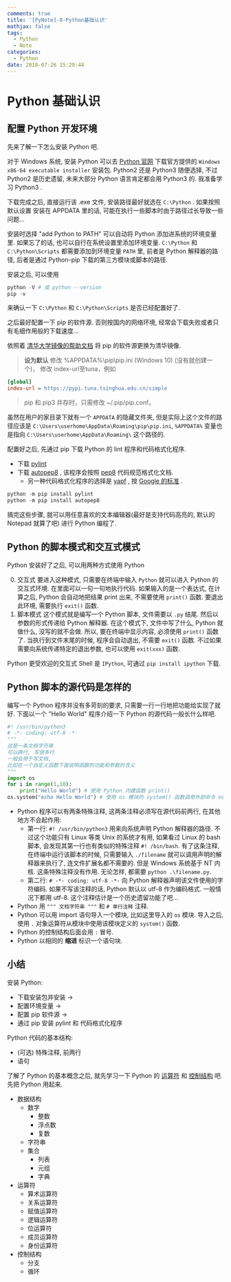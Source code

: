 ```yaml
---
comments: true
title: '[PyNote]-0-Python基础认识'
mathjax: false
tags:
  - Python
  - Note
categories:
  - Python
date: 2018-07-26 15:29:44
---
```


<!--more-->

# Python 基础认识

## 配置 Python 开发环境

先来了解一下怎么安装 Python 吧.

对于 Windows 系统, 安装 Python 可以去 [Python 官网](http://www.python.org/) 下载官方提供的 `Windows x86-64 executable installer` 安装包. Python2 还是 Python3 随便选择, 不过 Python2 是历史遗留, 未来大部分 Python 语言肯定都会用 Python3 的. 我准备学习 Python3 .

下载完成之后, 直接运行该 .exe 文件, 安装路径最好就选在 `C:\Python` . 如果按照默认设置 安装在 APPDATA 里的话, 可能在执行一些脚本时由于路径过长导致一些问题...

安装时选择 "add Python to PATH" 可以自动将 Python 添加进系统的环境变量里. 如果忘了的话, 也可以自行在系统设置里添加环境变量. `C:\Python` 和 `C:\Python\Scripts` 都需要添加到环境变量 `PATH` 里, 前者是 Python 解释器的路径, 后者是通过 Python-pip 下载的第三方模块或脚本的路径.

安装之后, 可以使用

```powershell
python -V # 或 python --version
pip -v
```

来确认一下 `C:\Python` 和 `C:\Python\Scripts` 是否已经配置好了.

之后最好配置一下 pip 的软件源. 否则按国内的网络环境, 经常会下载失败或者只有毛细作用般的下载速度...

依照着 [清华大学镜像的帮助文档](https://mirrors.tuna.tsinghua.edu.cn/help/pypi/) 将 pip 的软件源更换为清华镜像. 

> **设为默认**
> 修改 %APPDATA%\\pip\\pip.ini (Windows 10) (没有就创建一个)， 修改 index-url至tuna，例如

```ini
[global]
index-url = https://pypi.tuna.tsinghua.edu.cn/simple
```

> pip 和 pip3 并存时，只需修改 ~/.pip/pip.conf。

虽然在用户的家目录下就有一个 `APPDATA` 的隐藏文件夹, 但是实际上这个文件的路径应该是 `C:\Users\userhome\AppData\Roaming\pip\pip.ini`, `%APPDATA%` 变量也是指向 `C:\Users\userhome\AppData\Roaming\` 这个路径的.

配置好之后, 先通过 pip 下载 Python 的 lint 程序和代码格式化程序.

- 下载 [pylint](https://www.pylint.org/#install)
- 下载 [autopep8](https://github.com/hhatto/autopep8) , 该程序会按照 [pep8](https://lizhe2004.gitbooks.io/code-style-guideline-cn/content/python/python-pep8.html) 代码规范格式化文档.
  - 另一种代码格式化程序的选择是 [yapf](https://github.com/google/yapf) , 按 [Google 的标准](http://zh-google-styleguide.readthedocs.io/en/latest/google-python-styleguide/python_style_rules/) .

```powershell
python -m pip install pylint
python -m pip install autopep8
```

搞完这些步骤, 就可以用任意喜欢的文本编辑器(最好是支持代码高亮的, 默认的 Notepad 就算了吧) 进行 Python 编程了.

## Python 的脚本模式和交互式模式

Python 安装好了之后, 可以用两种方式使用 Python

0. 交互式
  要进入这种模式, 只需要在终端中输入 `Python` 就可以进入 Python 的交互式环境. 在里面可以一句一句地执行代码. 如果输入的是一个表达式, 在计算之后, Python 会自动地把结果 print 出来, 不需要使用 `print()` 函数. 要退出此环境, 需要执行 `exit()` 函数.
0. 脚本模式
  这个模式就是编写一个 Python 脚本, 文件需要以 `.py` 结尾. 然后以参数的形式传递给 Python 解释器. 在这个模式下, 文件中写了什么, Python 就做什么, 没写的就不会做. 所以, 要在终端中显示内容, 必须使用 `print()` 函数了. 当执行到文件末尾的时候, 程序会自动退出, 不需要 `exit()` 函数. 不过如果需要向系统传递特定的退出参数, 也可以使用 `exit(xxx)` 函数.

Python 更受欢迎的交互式 Shell 是 `IPython`, 可通过 `pip install ipython` 下载.

## Python 脚本的源代码是怎样的

编写一个 Python 程序并没有多苛刻的要求, 只需要一行一行地把功能给实现了就好.
下面以一个 "Hello World" 程序介绍一下 Python 的源代码一般长什么样吧.

```py
#! /usr/bin/python3
# -*- coding: utf-8 -*-
"""
这是一条文档字符串
可以换行, 写很多行
一般会用于写文档, 
比如在一个自定义函数下面说明函数的功能和参数的含义
"""
import os
for i in range(1,10):
    print("Hello World") # 使用 Python 内建函数 print()
os.system("echo Hello World") # 使用 os 模块的 system() 函数调用外部命令 echo Hello World.
```
- Python 程序可以有两条特殊注释, 这两条注释必须写在源代码前两行, 在其他地方不会起作用:
  - 第一行: `#! /usr/bin/python3` 用来向系统声明 Python 解释器的路径. 不过这个功能只有 Linux 等类 Unix 的系统才有用, 如果看过 Linux 的 bash 脚本, 会发现其第一行也有类似的特殊注释 `#! /bin/bash`. 有了这条注释, 在终端中运行该脚本的时候, 只需要输入 `./filename` 就可以调用声明的解释器来执行了, 连文件扩展名都不需要的. 但是 Windows 系统基于 NT 内核. 这条特殊注释没有作用. 无论怎样, 都需要 `python .\filename.py`.
  - 第二行: `# -*- coding: utf-8 -*-` 向 Python 解释器声明该文件使用的字符编码. 如果不写该注释的话, Python 默认以 utf-8 作为编码格式. 一般情况下都用 utf-8. 这个注释估计是一个历史遗留功能了吧...
- Python 用 `""" 文档字符串 """` 和 `# 单行注释` 注释.
- Python 可以用 import 语句导入一个模块, 比如这里导入的 `os` 模块. 导入之后, 使用 `.` 对象运算符从模块中使用该模块定义的 `system()` 函数.
- Python 的控制结构后面会用 `:` 冒号.
- Python 以相同的 **缩进** 标识一个语句块.

## 小结

安装 Python:

- 下载安装包并安装  ->
- 配置环境变量      ->
- 配置 pip 软件源   ->
- 通过 pip 安装 pylint 和 代码格式化程序

Python 代码的基本结构:

- (可选) 特殊注释, 前两行
- 语句

了解了 Python 的基本概念之后, 就先学习一下 Python 的 [运算符](/2018/07/python运算符/) 和 [控制结构](/2018/07/python控制结构) 吧. 先把 Python 用起来.

- 数据结构
  - 数字
    - 整数
    - 浮点数
    - 复数
  - 字符串
  - 集合
    - 列表
    - 元组
    - 字典
- 运算符
  - 算术运算符
  - 关系运算符
  - 赋值运算符
  - 逻辑运算符
  - 位运算符
  - 成员运算符
  - 身份运算符
- 控制结构
  - 分支
  - 循环
